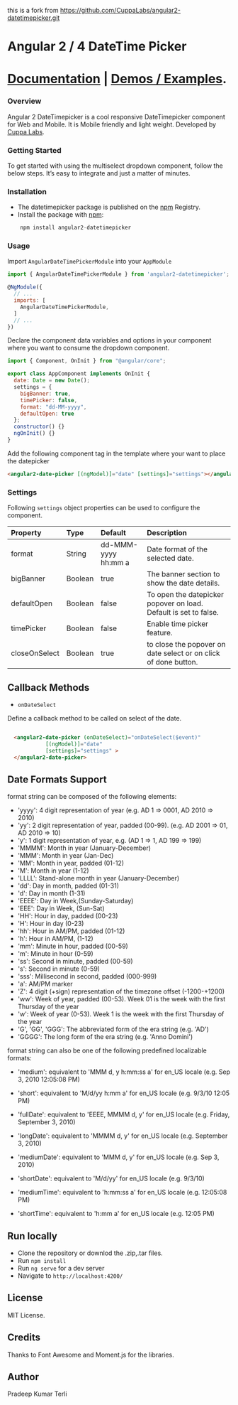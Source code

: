 this is a fork from https://github.com/CuppaLabs/angular2-datetimepicker.git

# Angular 2 / 4 DateTime Picker

# [Documentation](http://cuppalabs.github.io/components/datepicker) | [Demos / Examples](https://cuppalabs.github.io/angular2-datetimepicker).

### Overview

Angular 2 DateTimepicker is a cool responsive DateTimepicker component for Web and Mobile. It is Mobile friendly and light weight. Developed by [Cuppa Labs](http://www.cuppalabs.com).

### Getting Started

To get started with using the multiselect dropdown component, follow the below steps. It’s easy to integrate and just a matter of minutes.

### Installation

- The datetimepicker package is published on the [npm](https://www.npmjs.com/package/angular2-datetimepicker) Registry.
- Install the package with [npm](https://www.npmjs.com):

```js
	npm install angular2-datetimepicker
```

### Usage

Import `AngularDateTimePickerModule` into your `AppModule`

```js
import { AngularDateTimePickerModule } from 'angular2-datetimepicker';

@NgModule({
  // ...
  imports: [
    AngularDateTimePickerModule,
  ]
  // ...
})
```

Declare the component data variables and options in your component where you want to consume the dropdown component.

```js
import { Component, OnInit } from "@angular/core";

export class AppComponent implements OnInit {
  date: Date = new Date();
  settings = {
    bigBanner: true,
    timePicker: false,
    format: "dd-MM-yyyy",
    defaultOpen: true
  };
  constructor() {}
  ngOnInit() {}
}
```

Add the following component tag in the template where your want to place the datepicker

```html
<angular2-date-picker [(ngModel)]="date" [settings]="settings"></angular2-date-picker>
```

### Settings

Following `settings` object properties can be used to configure the component.

| Property      | Type    | Default             | Description                                                      |
| :------------ | :------ | :------------------ | :--------------------------------------------------------------- |
| format        | String  | dd-MMM-yyyy hh:mm a | Date format of the selected date.                                |
| bigBanner     | Boolean | true                | The banner section to show the date details.                     |
| defaultOpen   | Boolean | false               | To open the datepicker popover on load. Default is set to false. |
| timePicker    | Boolean | false               | Enable time picker feature.                                      |
| closeOnSelect | Boolean | true                | to close the popover on date select or on click of done button.  |

## Callback Methods

- `onDateSelect`

Define a callback method to be called on select of the date.

```html

  <angular2-date-picker (onDateSelect)="onDateSelect($event)"
			[(ngModel)]="date"
			[settings]="settings" >
  </angular2-date-picker>
```

## Date Formats Support

format string can be composed of the following elements:

- 'yyyy': 4 digit representation of year (e.g. AD 1 => 0001, AD 2010 => 2010)
- 'yy': 2 digit representation of year, padded (00-99). (e.g. AD 2001 => 01, AD 2010 => 10)
- 'y': 1 digit representation of year, e.g. (AD 1 => 1, AD 199 => 199)
- 'MMMM': Month in year (January-December)
- 'MMM': Month in year (Jan-Dec)
- 'MM': Month in year, padded (01-12)
- 'M': Month in year (1-12)
- 'LLLL': Stand-alone month in year (January-December)
- 'dd': Day in month, padded (01-31)
- 'd': Day in month (1-31)
- 'EEEE': Day in Week,(Sunday-Saturday)
- 'EEE': Day in Week, (Sun-Sat)
- 'HH': Hour in day, padded (00-23)
- 'H': Hour in day (0-23)
- 'hh': Hour in AM/PM, padded (01-12)
- 'h': Hour in AM/PM, (1-12)
- 'mm': Minute in hour, padded (00-59)
- 'm': Minute in hour (0-59)
- 'ss': Second in minute, padded (00-59)
- 's': Second in minute (0-59)
- 'sss': Millisecond in second, padded (000-999)
- 'a': AM/PM marker
- 'Z': 4 digit (+sign) representation of the timezone offset (-1200-+1200)
- 'ww': Week of year, padded (00-53). Week 01 is the week with the first Thursday of the year
- 'w': Week of year (0-53). Week 1 is the week with the first Thursday of the year
- 'G', 'GG', 'GGG': The abbreviated form of the era string (e.g. 'AD')
- 'GGGG': The long form of the era string (e.g. 'Anno Domini')

format string can also be one of the following predefined localizable formats:

- 'medium': equivalent to 'MMM d, y h:mm:ss a' for en_US locale (e.g. Sep 3, 2010 12:05:08 PM)

- 'short': equivalent to 'M/d/yy h:mm a' for en_US locale (e.g. 9/3/10 12:05 PM)
- 'fullDate': equivalent to 'EEEE, MMMM d, y' for en_US locale (e.g. Friday, September 3, 2010)
- 'longDate': equivalent to 'MMMM d, y' for en_US locale (e.g. September 3, 2010)
- 'mediumDate': equivalent to 'MMM d, y' for en_US locale (e.g. Sep 3, 2010)
- 'shortDate': equivalent to 'M/d/yy' for en_US locale (e.g. 9/3/10)
- 'mediumTime': equivalent to 'h:mm:ss a' for en_US locale (e.g. 12:05:08 PM)
- 'shortTime': equivalent to 'h:mm a' for en_US locale (e.g. 12:05 PM)

## Run locally

- Clone the repository or downlod the .zip,.tar files.
- Run `npm install`
- Run `ng serve` for a dev server
- Navigate to `http://localhost:4200/`

## License

MIT License.

## Credits

Thanks to Font Awesome and Moment.js for the libraries.

## Author

Pradeep Kumar Terli

